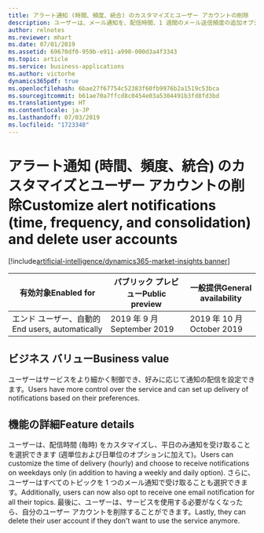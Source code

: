 ```yaml
---
title: アラート通知 (時間、頻度、統合) のカスタマイズとユーザー アカウントの削除
description: ユーザーは、メール通知を、配信時間、1 週間のメール送信頻度の追加オプション (平日のみ)、およびすべてのトピック アラートを 1 つのメール通知にまとめる機能を使用して、カスタマイズできるようになります。  また、ユーザーはユーザー アカウントを削除することもできます。
author: relnotes
ms.reviewer: mhart
ms.date: 07/01/2019
ms.assetid: 69670df0-959b-e911-a990-000d3a4f3343
ms.topic: article
ms.service: business-applications
ms.author: victorhe
dynamics365pdf: true
ms.openlocfilehash: 6bae27f67754c52383f60fb9976b2a1519c53bca
ms.sourcegitcommit: b61ae70a7ffcd8c0454e03a5304491b3fd8fd3bd
ms.translationtype: HT
ms.contentlocale: ja-JP
ms.lasthandoff: 07/03/2019
ms.locfileid: "1723348"
---
```

# <a name="customize-alert-notifications-time-frequency-and-consolidation-and-delete-user-accounts"></a><span data-ttu-id="1b598-104">アラート通知 (時間、頻度、統合) のカスタマイズとユーザー アカウントの削除</span><span class="sxs-lookup"><span data-stu-id="1b598-104">Customize alert notifications (time, frequency, and consolidation) and delete user accounts</span></span>
[!include[artificial-intelligence/dynamics365-market-insights banner](../includes/artificial-intelligence/dynamics365-market-insights.md)]

| <span data-ttu-id="1b598-105">有効対象</span><span class="sxs-lookup"><span data-stu-id="1b598-105">Enabled for</span></span>    |  <span data-ttu-id="1b598-106">パブリック プレビュー</span><span class="sxs-lookup"><span data-stu-id="1b598-106">Public preview</span></span> | <span data-ttu-id="1b598-107">一般提供</span><span class="sxs-lookup"><span data-stu-id="1b598-107">General availability</span></span> | 
| ---------- | ---------- |---------- |
|<span data-ttu-id="1b598-108">エンド ユーザー、自動的</span><span class="sxs-lookup"><span data-stu-id="1b598-108">End users, automatically</span></span>|<span data-ttu-id="1b598-109">2019 年 9 月</span><span class="sxs-lookup"><span data-stu-id="1b598-109">September 2019</span></span>| <span data-ttu-id="1b598-110">2019 年 10 月</span><span class="sxs-lookup"><span data-stu-id="1b598-110">October 2019</span></span>|


## <a name="business-value"></a><span data-ttu-id="1b598-111">ビジネス バリュー</span><span class="sxs-lookup"><span data-stu-id="1b598-111">Business value</span></span>
<!-- bv start -->
<span data-ttu-id="1b598-112">ユーザーはサービスをより細かく制御でき、好みに応じて通知の配信を設定できます。</span><span class="sxs-lookup"><span data-stu-id="1b598-112">Users have more control over the service and can set up delivery of notifications based on their preferences.</span></span>
<!-- bv end -->



## <a name="feature-details"></a><span data-ttu-id="1b598-113">機能の詳細</span><span class="sxs-lookup"><span data-stu-id="1b598-113">Feature details</span></span>
<!--feature detail start -->
<span data-ttu-id="1b598-114">ユーザーは、配信時間 (毎時) をカスタマイズし、平日のみ通知を受け取ることを選択できます (週単位および日単位のオプションに加えて)。</span><span class="sxs-lookup"><span data-stu-id="1b598-114">Users can customize the time of delivery (hourly) and choose to receive notifications on weekdays only (in addition to having a weekly and daily option).</span></span> <span data-ttu-id="1b598-115">さらに、ユーザーはすべてのトピックを 1 つのメール通知で受け取ることも選択できます。</span><span class="sxs-lookup"><span data-stu-id="1b598-115">Additionally, users can now also opt to receive one email notification for all their topics.</span></span>  <span data-ttu-id="1b598-116">最後に、ユーザーは、サービスを使用する必要がなくなったら、自分のユーザー アカウントを削除することができます。</span><span class="sxs-lookup"><span data-stu-id="1b598-116">Lastly, they can delete their user account if they don't want to use the service anymore.</span></span>
<!--feature detail end -->










